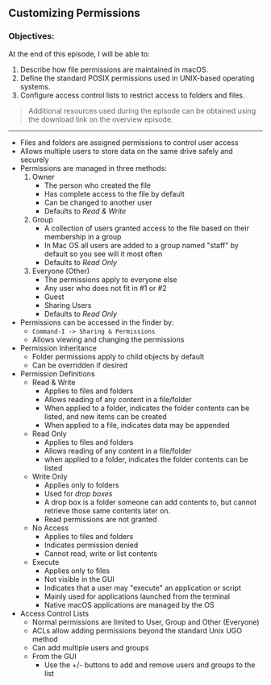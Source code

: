 ## Customizing Permissions 

### Objectives:

At the end of this episode, I will be able to:

1. Describe how file permissions are maintained in macOS. 
2. Define the standard POSIX permissions used in UNIX-based operating systems.
3. Configure access control lists to restrict access to folders and files. 

>Additional resources used during the episode can be obtained using the download link on the overview episode.

-----------------------------------------------------------

* Files and folders are assigned permissions to control user access
* Allows multiple users to store data on the same drive safely and securely
* Permissions are managed in three methods: 
	1. Owner
		- The person who created the file
		- Has complete access to the file by default
		- Can be changed to another user
		- Defaults to *Read & Write*
	2. Group
		- A collection of users granted access to the file based on their membership in a group
		- In Mac OS all users are added to a group named "staff" by default so you see will it most often
		- Defaults to *Read Only*
	3. Everyone (Other)
		- The permissions apply to everyone else
		- Any user who does not fit in #1 or #2
		- Guest
		- Sharing Users
		- Defaults to *Read Only*
* Permissions can be accessed in the finder by: 
	- `Command-I -> Sharing & Permissions`
	- Allows viewing and changing the permissions
* Permission Inheritance
	- Folder permissions apply to child objects by default
	- Can be overridden if desired
* Permission Definitions
	- Read & Write
		+ Applies to files and folders
		+ Allows reading of any content in a file/folder
		+ When applied to a folder, indicates the folder contents can be listed, and new items can be created
		+ When applied to a file, indicates data may be appended
	- Read Only
		+ Applies to files and folders
		+ Allows reading of any content in a file/folder
		+ when applied to a folder, indicates the folder contents can be listed			
	- Write Only
		+ Applies only to folders
		+ Used for *drop boxes*
		+ A drop box is a folder someone can add contents to, but cannot retrieve those same contents later on. 
		+ Read permissions are not granted
	- No Access
		+ Applies to files and folders
		+ Indicates permission denied
		+ Cannot read, write or list contents
	- Execute
		+ Applies only to files
		+ Not visible in the GUI
		+ Indicates that a user may "execute" an application or script
		+ Mainly used for applications launched from the terminal
		+ Native macOS applications are managed by the OS
* Access Control Lists
	+ Normal permissions are limited to User, Group and Other (Everyone)
	+ ACLs allow adding permissions beyond the standard Unix UGO method
	+ Can add multiple users and groups
	+ From the GUI
		- Use the +/- buttons to add and remove users and groups to the list